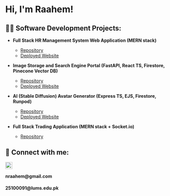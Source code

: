 <h1>Hi, I'm Raahem! <br/>

<h2>👨‍💻 Software Development Projects:</h2>


- <b>Full Stack HR Management System Web Application (MERN stack)</b>
  - [Repository](https://github.com/iamzammad/SE-Group-4/tree/main/employ-net) <b><i></b></i>
  - [Deployed Website](https://employnet.onrender.com/) <b><i></b></i>

- <b>Image Storage and Search Engine Portal (FastAPI, React TS, Firestore, Pinecone Vector DB)</b>
  - [Repository](https://github.com/raahemn/image-search-engine) <b><i></b></i>
  - [Deployed Website](https://imsfrontend-ujhoe434ua-uc.a.run.app/) <b><i></b></i>

- <b>AI (Stable Diffusion) Avatar Generator (Express TS, EJS, Firestore, Runpod) </b>
  - [Repository](https://github.com/raahemn/avatar-generator) <b><i></b></i>
  - [Deployed Website](https://avatars-ujhoe434ua-uc.a.run.app/) <b><i></b></i>
  

- <b>Full Stack Trading Application (MERN stack + Socket.io)</b>
  - [Repository](https://github.com/raahemn/trading-app-mern) <b><i></b></i>


<h2> 🤳 Connect with me:</h2>

[<img align="left" alt="JoshMadakor | LinkedIn" width="22px" src="https://cdn.jsdelivr.net/npm/simple-icons@v3/icons/linkedin.svg" />][linkedin]

[linkedin]: https://linkedin.com/in/raahem-nabeel

<br>
<h4>nraahem@gmail.com</h4>
<h4>25100091@lums.edu.pk</h4>

<!--
**joshmadakor1/joshmadakor1** is a ✨ _special_ ✨ repository because its `README.md` (this file) appears on your GitHub profile.

Here are some ideas to get you started:

- 🔭 I’m currently working on ...
- 🌱 I’m currently learning ...
- 👯 I’m looking to collaborate on ...
- 🤔 I’m looking for help with ...
- 💬 Ask me about ...
- 📫 How to reach me: ...
- 😄 Pronouns: ...
- ⚡ Fun fact: ...
-->
